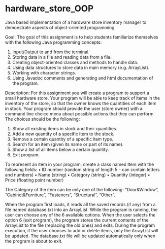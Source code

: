 # hardware_store_OOP
Java based implementation of a hardware store inventory manager to demonstrate aspects of object-oriented programming

Goal: The goal of this assignment is to help students familiarize themselves with the following
Java programming concepts:
1. Input/Output to and from the terminal.
2. Storing data in a file and reading data from a file.
3. Creating object-oriented classes and methods to handle data.
4. Using data structures to store data in main memory (e.g. ArrayList).
5. Working with character strings.
6. Using Javadoc comments and generating and html documentation of the program.

Description:
For this assignment you will create a program to support a small hardware store. Your program
will be able to keep track of items in the inventory of the store, so that the owner knows the
quantities of each item in stock. Your program should provide the user (store owner) with a
command line choice menu about possible actions that they can perform. The choices should be
the following:
1. Show all existing items in stock and their quantities.
2. Add a new quantity of a specific item to the stock.
3. Remove a certain quantity of a specific item type.
4. Search for an item (given its name or part of its name).
5. Show a list of all items below a certain quantity.
6. Exit program.

To represent an item in your program, create a class named Item with the following fields:
• ID number (random string of length 5 – can contain letters and numbers)
• Name (string)
• Category (string)
• Quantity (integer)
• Price (floating point number)

The Category of the item can be only one of the following: “Door&Window”,
“Cabinet&Furniture”, “Fasteners”, “Structural”, “Other”.

When the program first loads, it reads all the saved records (if any) from a file named
database.txt into an ArrayList. While the program is running, the user can choose any of
the 6 available options. When the user selects the option 6 (exit program), the program stores the
current contents of the ArrayList to the file (replacing the old ones) and exits. During the
program execution, if the user chooses to add or delete items, only the ArrayList will be updated.
The database.txt file will be updated automatically only when the program is about to exit. 
